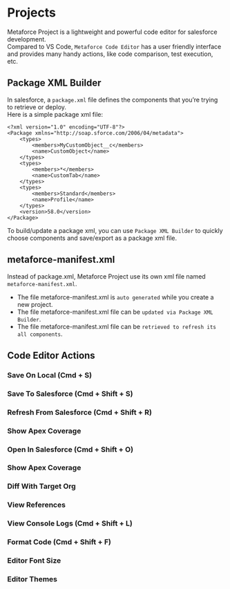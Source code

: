 # Projects

Metaforce Project is a lightweight and powerful code editor for salesforce development.  
Compared to VS Code, `Metaforce Code Editor` has a user friendly interface and provides many handy actions, like code comparison, test execution, etc.

## Package XML Builder

In salesforce, a `package.xml` file defines the components that you’re trying to retrieve or deploy.  
Here is a simple package xml file:

    <?xml version="1.0" encoding="UTF-8"?>
    <Package xmlns="http://soap.sforce.com/2006/04/metadata">
        <types>
            <members>MyCustomObject__c</members>
            <name>CustomObject</name>
        </types>
        <types>
            <members>*</members>
            <name>CustomTab</name>
        </types>
        <types>
            <members>Standard</members>
            <name>Profile</name>
        </types>
        <version>58.0</version>
    </Package>

To build/update a package xml, you can use `Package XML Builder` to quickly choose components and save/export as a package xml file.

## metaforce-manifest.xml

Instead of package.xml, Metaforce Project use its own xml file named `metaforce-manifest.xml`.

-   The file metaforce-manifest.xml is `auto generated` while you create a new project.
-   The file metaforce-manifest.xml file can be `updated via Package XML Builder`.
-   The file metaforce-manifest.xml file can be `retrieved to refresh its all components`.

## Code Editor Actions

### Save On Local (Cmd + S)

### Save To Salesforce (Cmd + Shift + S)

### Refresh From Salesforce (Cmd + Shift + R)

### Show Apex Coverage

### Open In Salesforce (Cmd + Shift + O)

### Show Apex Coverage

### Diff With Target Org

### View References

### View Console Logs (Cmd + Shift + L)

### Format Code (Cmd + Shift + F)

### Editor Font Size

### Editor Themes
